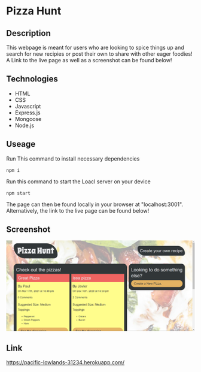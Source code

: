 # Pizza Hunt

## Description
This webpage is meant for users who are looking to spice things up and search for new recipies or post their own to share with other eager foodies! A Link to the live page as well as a screenshot can be found below!

## Technologies 

* HTML
* CSS
* Javascript
* Express.js
* Mongoose
* Node.js

## Useage

Run This command to install necessary dependencies
```
npm i
```
Run this command to start the Loacl server on your device
```
npm start
```
The page can then be found locally in your browser at "localhost:3001". Alternatively, the link to the live page can be found below!

## Screenshot
![](./Screenshot.png)

## Link
https://pacific-lowlands-31234.herokuapp.com/